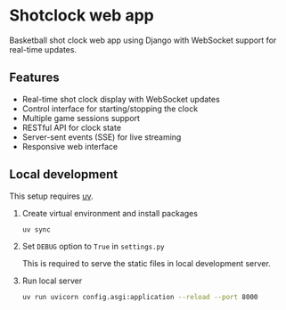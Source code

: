 # Shotclock web app

Basketball shot clock web app using Django with WebSocket support for real-time updates.

## Features

- Real-time shot clock display with WebSocket updates
- Control interface for starting/stopping the clock
- Multiple game sessions support
- RESTful API for clock state
- Server-sent events (SSE) for live streaming
- Responsive web interface

## Local development

This setup requires [uv](https://docs.astral.sh/uv/).

1. Create virtual environment and install packages

   ```bash
   uv sync
   ```

2. Set `DEBUG` option to `True` in `settings.py`

   This is required to serve the static files in local development server.

3. Run local server

   ```bash
   uv run uvicorn config.asgi:application --reload --port 8000
   ```
